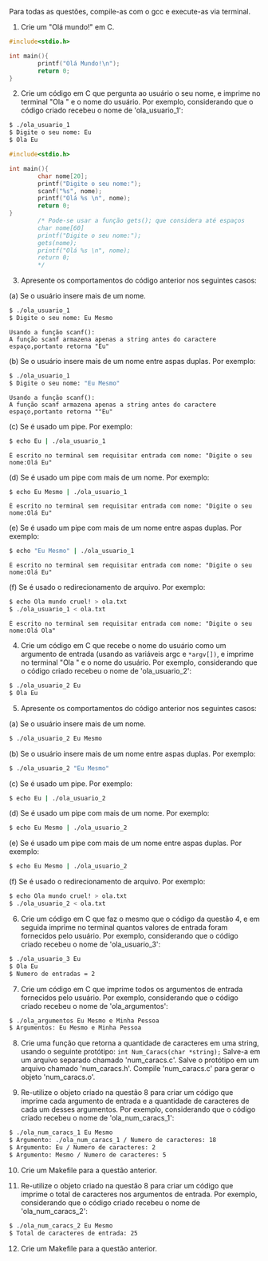 Para todas as questões, compile-as com o gcc e execute-as via terminal.

1. Crie um "Olá mundo!" em C.
```c
#include<stdio.h>

int main(){
        printf("Olá Mundo!\n");
        return 0;
}

```
2. Crie um código em C que pergunta ao usuário o seu nome, e imprime no terminal "Ola " e o nome do usuário. Por exemplo, considerando que o código criado recebeu o nome de 'ola_usuario_1':

```bash
$ ./ola_usuario_1
$ Digite o seu nome: Eu
$ Ola Eu
```
```c
#include<stdio.h>

int main(){
        char nome[20];
        printf("Digite o seu nome:");
        scanf("%s", nome);
        printf("Olá %s \n", nome);
        return 0;
}
        /* Pode-se usar a função gets(); que considera até espaços
        char nome[60]
        printf("Digite o seu nome:");
        gets(nome);
        printf("Olá %s \n", nome);
        return 0;
        */
```

3. Apresente os comportamentos do código anterior nos seguintes casos:

(a) Se o usuário insere mais de um nome.
```bash
$ ./ola_usuario_1
$ Digite o seu nome: Eu Mesmo
```
```
Usando a função scanf():
A função scanf armazena apenas a string antes do caractere espaço,portanto retorna "Eu"
```

(b) Se o usuário insere mais de um nome entre aspas duplas. Por exemplo:
```bash
$ ./ola_usuario_1
$ Digite o seu nome: "Eu Mesmo"
```
```
Usando a função scanf():
A função scanf armazena apenas a string antes do caractere espaço,portanto retorna ""Eu"
```
(c) Se é usado um pipe. Por exemplo:
```bash
$ echo Eu | ./ola_usuario_1
```
```
É escrito no terminal sem requisitar entrada com nome: "Digite o seu nome:Olá Eu"
```
(d) Se é usado um pipe com mais de um nome. Por exemplo:
```bash
$ echo Eu Mesmo | ./ola_usuario_1
```
```
É escrito no terminal sem requisitar entrada com nome: "Digite o seu nome:Olá Eu"
```

(e) Se é usado um pipe com mais de um nome entre aspas duplas. Por exemplo:
```bash
$ echo "Eu Mesmo" | ./ola_usuario_1
```
```
É escrito no terminal sem requisitar entrada com nome: "Digite o seu nome:Olá Eu"
```

(f) Se é usado o redirecionamento de arquivo. Por exemplo:
```bash
$ echo Ola mundo cruel! > ola.txt
$ ./ola_usuario_1 < ola.txt
```
```
É escrito no terminal sem requisitar entrada com nome: "Digite o seu nome:Olá Ola"
```
4. Crie um código em C que recebe o nome do usuário como um argumento de entrada (usando as variáveis argc e  `*argv[])`, e imprime no terminal "Ola " e o nome do usuário. Por exemplo, considerando que o código criado recebeu o nome de 'ola_usuario_2':

```bash
$ ./ola_usuario_2 Eu
$ Ola Eu
```

5. Apresente os comportamentos do código anterior nos seguintes casos:

(a) Se o usuário insere mais de um nome.
```bash
$ ./ola_usuario_2 Eu Mesmo
```

(b) Se o usuário insere mais de um nome entre aspas duplas. Por exemplo:
```bash
$ ./ola_usuario_2 "Eu Mesmo"
```

(c) Se é usado um pipe. Por exemplo:
```bash
$ echo Eu | ./ola_usuario_2
```

(d) Se é usado um pipe com mais de um nome. Por exemplo:
```bash
$ echo Eu Mesmo | ./ola_usuario_2
```

(e) Se é usado um pipe com mais de um nome entre aspas duplas. Por exemplo:
```bash
$ echo Eu Mesmo | ./ola_usuario_2
```

(f) Se é usado o redirecionamento de arquivo. Por exemplo:
```bash
$ echo Ola mundo cruel! > ola.txt
$ ./ola_usuario_2 < ola.txt
```

6. Crie um código em C que faz o mesmo que o código da questão 4, e em seguida imprime no terminal quantos valores de entrada foram fornecidos pelo usuário. Por exemplo, considerando que o código criado recebeu o nome de 'ola_usuario_3':

```bash
$ ./ola_usuario_3 Eu
$ Ola Eu
$ Numero de entradas = 2
```

7. Crie um código em C que imprime todos os argumentos de entrada fornecidos pelo usuário. Por exemplo, considerando que o código criado recebeu o nome de 'ola_argumentos':

```bash
$ ./ola_argumentos Eu Mesmo e Minha Pessoa
$ Argumentos: Eu Mesmo e Minha Pessoa
```

8. Crie uma função que retorna a quantidade de caracteres em uma string, usando o seguinte protótipo:
`int Num_Caracs(char *string);` Salve-a em um arquivo separado chamado 'num_caracs.c'. Salve o protótipo em um arquivo chamado 'num_caracs.h'. Compile 'num_caracs.c' para gerar o objeto 'num_caracs.o'.

9. Re-utilize o objeto criado na questão 8 para criar um código que imprime cada argumento de entrada e a quantidade de caracteres de cada um desses argumentos. Por exemplo, considerando que o código criado recebeu o nome de 'ola_num_caracs_1':

```bash
$ ./ola_num_caracs_1 Eu Mesmo
$ Argumento: ./ola_num_caracs_1 / Numero de caracteres: 18
$ Argumento: Eu / Numero de caracteres: 2
$ Argumento: Mesmo / Numero de caracteres: 5
```

10. Crie um Makefile para a questão anterior.

11. Re-utilize o objeto criado na questão 8 para criar um código que imprime o total de caracteres nos argumentos de entrada. Por exemplo, considerando que o código criado recebeu o nome de 'ola_num_caracs_2':

```bash
$ ./ola_num_caracs_2 Eu Mesmo
$ Total de caracteres de entrada: 25
```

12. Crie um Makefile para a questão anterior.
